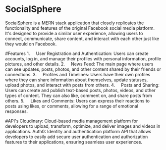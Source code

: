# SocialSphere
SocialSphere is a MERN stack application that closely replicates the functionality and features of the original Facebook social media platform. It's designed to provide a similar user experience, allowing users to connect, communicate, share content, and interact with each other just like they would on Facebook.

#Features
1.     User Registration and Authentication: Users can create accounts, log in, and manage their profiles with personal information, profile pictures, and other details.
2.     News Feed: The main page where users can see updates, posts, photos, and other content shared by their friends or connections. 
3.     Profiles and Timelines: Users have their own profiles where they can share information about themselves, update statuses, upload photos, and interact with posts from others.
4.     Posts and Sharing: Users can create and publish text-based posts, photos, videos, and other types of content. They can also like, comment on, and share posts from others.
5.     Likes and Comments: Users can express their reactions to posts using likes, or comments, allowing for a range of emotional responses.

#API's
Cloudinary: Cloud-based media management platform for developers to upload, transform, optimize, and deliver images and videos in applications.
Auth0: Identity and authentication platform API that allows developers to easily add secure user authentication and authorization features to their applications, ensuring seamless user experiences.


